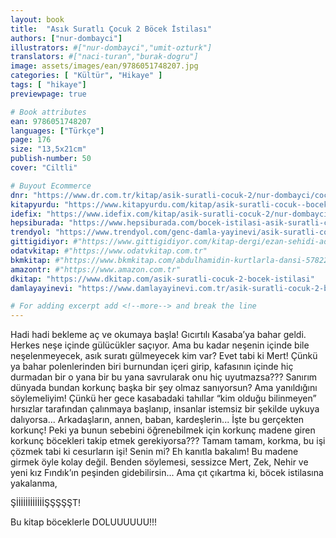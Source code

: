 ```yaml
---
layout: book
title:  "Asık Suratlı Çocuk 2 Böcek İstilası"
authors: ["nur-dombayci"]
illustrators: #["nur-dombayci","umit-ozturk"]
translators: #["naci-turan","burak-dogru"]
image: assets/images/ean/9786051748207.jpg
categories: [ "Kültür", "Hikaye" ]
tags: [ "hikaye"]
previewpage: true

# Book attributes
ean: 9786051748207
languages: ["Türkçe"]
page: 176
size: "13,5x21cm"
publish-number: 50
cover: "Ciltli"

# Buyout Ecommerce
dnr: "https://www.dr.com.tr/kitap/asik-suratli-cocuk-2/nur-dombayci/cocuk-ve-genclik/genclik-10-yas/roman-oyku/urunno=0001812298001"
kitapyurdu: "https://www.kitapyurdu.com/kitap/asik-suratli-cocuk--bocek-istilasi/502836.html&filter_name=As%C4%B1k+Suratl%C4%B1+%C3%87ocuk"
idefix: "https://www.idefix.com/kitap/asik-suratli-cocuk-2/nur-dombayci/cocuk-ve-genclik/genclik-10-yas/roman-oyku/urunno=0001812298001"
hepsiburada: "https://www.hepsiburada.com/bocek-istilasi-asik-suratli-cocuk-ve-onu-etkilemeyen-siradisi-olaylar-2-p-HBV00000OAK7R"
trendyol: "https://www.trendyol.com/genc-damla-yayinevi/asik-suratli-cocuk-2-p-31619556"
gittigidiyor: #"https://www.gittigidiyor.com/kitap-dergi/ezan-sehidi-adnan-menderes_pdp_732728793"
odatvkitap: #"https://www.odatvkitap.com.tr"
bkmkitap: #"https://www.bkmkitap.com/abdulhamidin-kurtlarla-dansi-578226"
amazontr: #"https://www.amazon.com.tr"
dkitap: "https://www.dkitap.com/asik-suratli-cocuk-2-bocek-istilasi"
damlayayinevi: "https://www.damlayayinevi.com.tr/asik-suratli-cocuk-2-bocek-istilasi"

# For adding excerpt add <!--more--> and break the line
---
```

Hadi hadi
bekleme aç ve okumaya başla!
Gıcırtılı Kasaba’ya bahar geldi. Herkes
neşe içinde gülücükler saçıyor. Ama bu
kadar neşenin içinde bile neşelenmeyecek, asık
suratı gülmeyecek kim var?
Evet tabi ki Mert!
Çünkü ya bahar polenlerinden biri burnundan içeri
girip, kafasının içinde hiç durmadan bir o yana bir bu yana
savrularak onu hiç uyutmazsa??? Sanırım dünyada bundan
korkunç başka bir şey olmaz sanıyorsun? Ama yanıldığını
söylemeliyim! Çünkü her gece kasabadaki tahıllar “kim olduğu
bilinmeyen” hırsızlar tarafından çalınmaya başlanıp, insanlar
istemsiz bir şekilde uykuya dalıyorsa...
Arkadaşların, annen, baban, kardeşlerin...
İşte bu gerçekten korkunç!
Peki ya bunun sebebini öğrenebilmek için korkunç madene
giren korkunç böcekleri takip etmek gerekiyorsa???
Tamam tamam, korkma, bu işi çözmek tabi ki cesurların işi!
Senin mi? Eh kanıtla bakalım! Bu madene girmek öyle kolay
değil. Benden söylemesi, sessizce Mert, Zek, Nehir ve
yeni kız Fındık’ın peşinden gidebilirsin...
Ama çıt çıkartma ki, böcek istilasına yakalanma,

ŞİİİİİİİİİİİİŞŞŞŞŞT!

Bu kitap böceklerle DOLUUUUUU!!!
<!--more--> 

